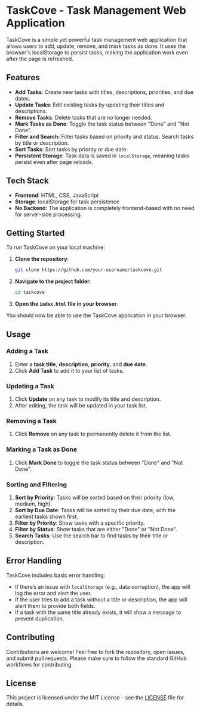 # TaskCove - Task Management Web Application

TaskCove is a simple yet powerful task management web application that allows users to add, update, remove, and mark tasks as done. It uses the browser's localStorage to persist tasks, making the application work even after the page is refreshed.

## Features

- **Add Tasks**: Create new tasks with titles, descriptions, priorities, and due dates.
- **Update Tasks**: Edit existing tasks by updating their titles and descriptions.
- **Remove Tasks**: Delete tasks that are no longer needed.
- **Mark Tasks as Done**: Toggle the task status between "Done" and "Not Done".
- **Filter and Search**: Filter tasks based on priority and status. Search tasks by title or description.
- **Sort Tasks**: Sort tasks by priority or due date.
- **Persistent Storage**: Task data is saved in `localStorage`, meaning tasks persist even after page reloads.

## Tech Stack

- **Frontend**: HTML, CSS, JavaScript
- **Storage**: localStorage for task persistence
- **No Backend**: The application is completely frontend-based with no need for server-side processing.

## Getting Started

To run TaskCove on your local machine:

1. **Clone the repository**:
    ```bash
    git clone https://github.com/your-username/taskcove.git
    ```

2. **Navigate to the project folder**:
    ```bash
    cd taskcove
    ```

3. **Open the `index.html` file in your browser**.

You should now be able to use the TaskCove application in your browser.

## Usage

### Adding a Task
1. Enter a **task title**, **description**, **priority**, and **due date**.
2. Click **Add Task** to add it to your list of tasks.

### Updating a Task
1. Click **Update** on any task to modify its title and description.
2. After editing, the task will be updated in your task list.

### Removing a Task
1. Click **Remove** on any task to permanently delete it from the list.

### Marking a Task as Done
1. Click **Mark Done** to toggle the task status between "Done" and "Not Done".

### Sorting and Filtering
1. **Sort by Priority**: Tasks will be sorted based on their priority (low, medium, high).
2. **Sort by Due Date**: Tasks will be sorted by their due date, with the earliest tasks shown first.
3. **Filter by Priority**: Show tasks with a specific priority.
4. **Filter by Status**: Show tasks that are either "Done" or "Not Done".
5. **Search Tasks**: Use the search bar to find tasks by their title or description.

## Error Handling

TaskCove includes basic error handling:
- If there’s an issue with `localStorage` (e.g., data corruption), the app will log the error and alert the user.
- If the user tries to add a task without a title or description, the app will alert them to provide both fields.
- If a task with the same title already exists, it will show a message to prevent duplication.

## Contributing

Contributions are welcome! Feel free to fork the repository, open issues, and submit pull requests. Please make sure to follow the standard GitHub workflows for contributing.

## License

This project is licensed under the MIT License - see the [LICENSE](LICENSE) file for details.
